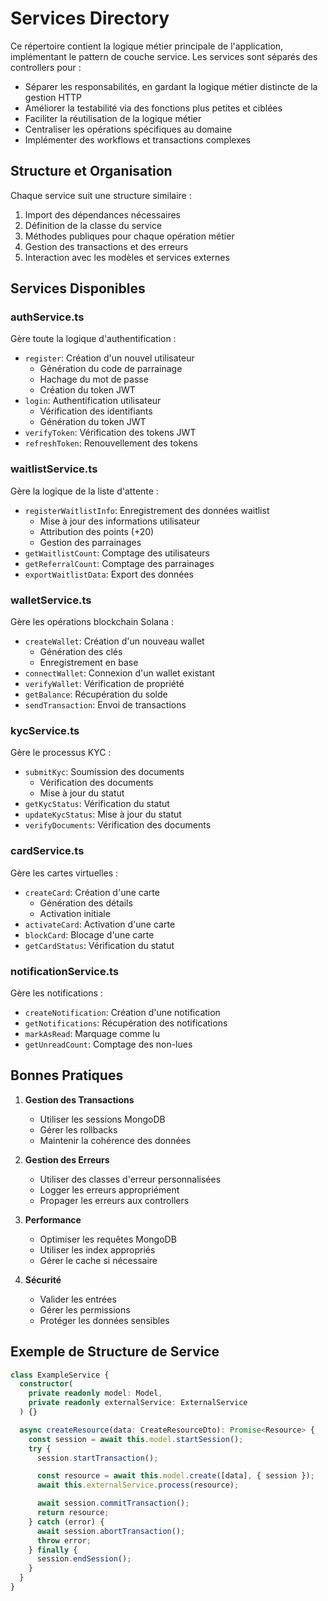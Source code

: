 # Services Directory

Ce répertoire contient la logique métier principale de l'application, implémentant le pattern de couche service. Les services sont séparés des controllers pour :

- Séparer les responsabilités, en gardant la logique métier distincte de la gestion HTTP
- Améliorer la testabilité via des fonctions plus petites et ciblées
- Faciliter la réutilisation de la logique métier
- Centraliser les opérations spécifiques au domaine
- Implémenter des workflows et transactions complexes

## Structure et Organisation

Chaque service suit une structure similaire :

1. Import des dépendances nécessaires
2. Définition de la classe du service
3. Méthodes publiques pour chaque opération métier
4. Gestion des transactions et des erreurs
5. Interaction avec les modèles et services externes

## Services Disponibles

### authService.ts

Gère toute la logique d'authentification :

- `register`: Création d'un nouvel utilisateur
  - Génération du code de parrainage
  - Hachage du mot de passe
  - Création du token JWT
- `login`: Authentification utilisateur
  - Vérification des identifiants
  - Génération du token JWT
- `verifyToken`: Vérification des tokens JWT
- `refreshToken`: Renouvellement des tokens

### waitlistService.ts

Gère la logique de la liste d'attente :

- `registerWaitlistInfo`: Enregistrement des données waitlist
  - Mise à jour des informations utilisateur
  - Attribution des points (+20)
  - Gestion des parrainages
- `getWaitlistCount`: Comptage des utilisateurs
- `getReferralCount`: Comptage des parrainages
- `exportWaitlistData`: Export des données

### walletService.ts

Gère les opérations blockchain Solana :

- `createWallet`: Création d'un nouveau wallet
  - Génération des clés
  - Enregistrement en base
- `connectWallet`: Connexion d'un wallet existant
- `verifyWallet`: Vérification de propriété
- `getBalance`: Récupération du solde
- `sendTransaction`: Envoi de transactions

### kycService.ts

Gère le processus KYC :

- `submitKyc`: Soumission des documents
  - Vérification des documents
  - Mise à jour du statut
- `getKycStatus`: Vérification du statut
- `updateKycStatus`: Mise à jour du statut
- `verifyDocuments`: Vérification des documents

### cardService.ts

Gère les cartes virtuelles :

- `createCard`: Création d'une carte
  - Génération des détails
  - Activation initiale
- `activateCard`: Activation d'une carte
- `blockCard`: Blocage d'une carte
- `getCardStatus`: Vérification du statut

### notificationService.ts

Gère les notifications :

- `createNotification`: Création d'une notification
- `getNotifications`: Récupération des notifications
- `markAsRead`: Marquage comme lu
- `getUnreadCount`: Comptage des non-lues

## Bonnes Pratiques

1. **Gestion des Transactions**

   - Utiliser les sessions MongoDB
   - Gérer les rollbacks
   - Maintenir la cohérence des données

2. **Gestion des Erreurs**

   - Utiliser des classes d'erreur personnalisées
   - Logger les erreurs appropriément
   - Propager les erreurs aux controllers

3. **Performance**

   - Optimiser les requêtes MongoDB
   - Utiliser les index appropriés
   - Gérer le cache si nécessaire

4. **Sécurité**
   - Valider les entrées
   - Gérer les permissions
   - Protéger les données sensibles

## Exemple de Structure de Service

```typescript
class ExampleService {
  constructor(
    private readonly model: Model,
    private readonly externalService: ExternalService
  ) {}

  async createResource(data: CreateResourceDto): Promise<Resource> {
    const session = await this.model.startSession();
    try {
      session.startTransaction();

      const resource = await this.model.create([data], { session });
      await this.externalService.process(resource);

      await session.commitTransaction();
      return resource;
    } catch (error) {
      await session.abortTransaction();
      throw error;
    } finally {
      session.endSession();
    }
  }
}
```
